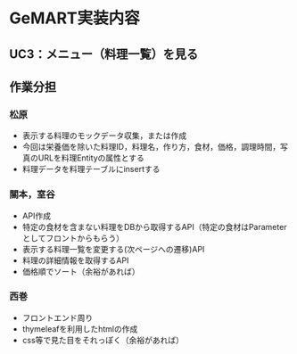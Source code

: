# GeMART実装内容

## UC3：メニュー（料理一覧）を見る

## 作業分担
### 松原
- 表示する料理のモックデータ収集，または作成
- 今回は栄養価を除いた料理ID，料理名，作り方，食材，価格，調理時間，写真のURLを料理Entityの属性とする
- 料理データを料理テーブルにinsertする

### 關本，室谷
- API作成
- 特定の食材を含まない料理をDBから取得するAPI（特定の食材はParameterとしてフロントからもらう）
- 表示する料理一覧を変更する(次ページへの遷移)API
- 料理の詳細情報を取得するAPI
- 価格順でソート（余裕があれば）

### 西巻
- フロントエンド周り
- thymeleafを利用したhtmlの作成
- css等で見た目をそれっぽく（余裕があれば）